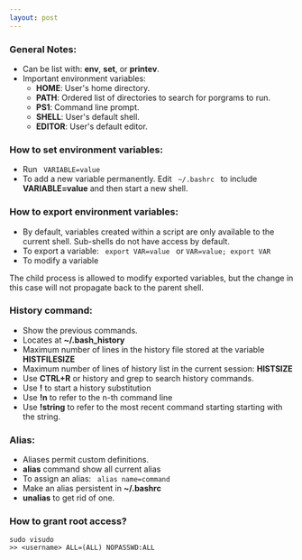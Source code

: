 ```yaml
---
layout: post
---
```


### General Notes: 
- Can be list with: **env**, **set**, or **printev**. 
- Important environment variables: 
    - **HOME**: User's home directory.
    - **PATH**: Ordered list of directories to search for porgrams to run. 
    - **PS1**: Command line prompt.
    - **SHELL**: User's default shell.
    - **EDITOR**: User's default editor. 

### How to set environment variables:
- Run <code> VARIABLE=value </code>
- To add a new variable permanently. Edit <code> ~/.bashrc </code> to include **VARIABLE=value** and then start a new shell. 


### How to export environment variables:
- By default, variables created within a script are only available to the current shell. Sub-shells do not have access by default.
- To export a variable: <code> export VAR=value </code> or <code>VAR=value; export VAR </code>
- To modify a variable <br>

The child process is allowed to modify exported variables, but the change in this case will not propagate back to the parent shell.

### History command:
- Show the previous commands.
- Locates at **~/.bash_history**
- Maximum number of lines in the history file stored at the variable **HISTFILESIZE**
- Maximum number of lines of history list in the current session: **HISTSIZE**
- Use **CTRL+R** or history and grep to search history commands.
- Use **!** to start a history substitution 
- Use **!n** to refer to the n-th command line 
- Use **!string** to refer to the most recent command starting starting with the string. 

### Alias: 
- Aliases permit custom definitions. 
- **alias** command show all current alias
- To assign an alias: <code> alias name=command </code>
- Make an alias persistent in **~/.bashrc**
- **unalias** to get rid of one. 

### How to grant root access?
```
sudo visudo
>> <username> ALL=(ALL) NOPASSWD:ALL 	
```